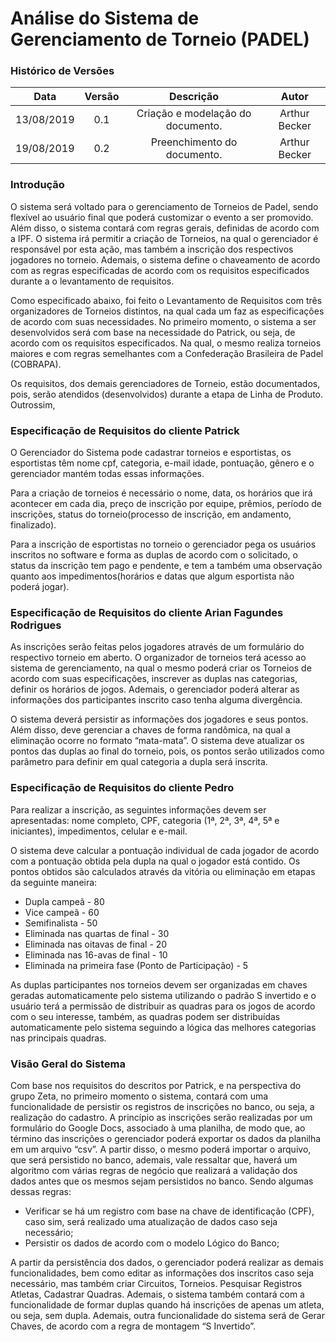 # **Análise do Sistema de Gerenciamento de Torneio (PADEL)** #

### **Histórico de Versões** ###
|   Data   |  Versão  |    Descrição    |    Autor    |
|     :---:      |     :---:      |     :---:      |     :---:      |
| 13/08/2019   | 0.1    | Criação e modelação do documento. | Arthur Becker |
| 19/08/2019   | 0.2    | Preenchimento do documento. | Arthur Becker |

### **Introdução** ###

O sistema será voltado para o gerenciamento de Torneios de Padel, sendo flexível ao usuário final que poderá customizar o evento a ser promovido. Além disso, o sistema contará com regras gerais, definidas de acordo com  a IPF. O sistema irá permitir a criação de Torneios, na qual o gerenciador é responsável por esta ação, mas também a inscrição dos respectivos jogadores no torneio. Ademais, o sistema define o chaveamento de acordo com as regras especificadas de acordo com os requisitos especificados durante a o levantamento de requisitos. 

Como especificado abaixo, foi feito o Levantamento de Requisitos com três organizadores de Torneios distintos, na qual cada um faz as especificações de acordo com suas necessidades. No primeiro momento, o sistema a ser desenvolvidos será com base na necessidade do Patrick, ou seja, de acordo com os requisitos especificados. Na qual, o mesmo realiza torneios maiores e com regras semelhantes com a Confederação Brasileira de Padel (COBRAPA).

Os requisitos, dos demais gerenciadores de Torneio, estão documentados, pois, serão atendidos (desenvolvidos) durante a etapa de Linha de Produto. Outrossim,  

### **Especificação de Requisitos do cliente Patrick** ###

O Gerenciador do Sistema pode cadastrar torneios e esportistas, os esportistas têm nome cpf, categoria, e-mail idade, pontuação, gênero e o gerenciador mantém todas essas informações. 

Para a criação de torneios é necessário o nome, data, os horários que irá acontecer em cada dia, preço de inscrição por equipe, prêmios, período de inscrições, status do torneio(processo de inscrição, em andamento, finalizado).

Para a inscrição de esportistas no torneio o gerenciador pega os usuários inscritos no software e forma as duplas de acordo com o solicitado, o status da inscrição tem pago e pendente, e tem a também uma observação quanto aos impedimentos(horários e datas que algum esportista não poderá jogar). 


### **Especificação de Requisitos do cliente Arian Fagundes Rodrigues** ###

As inscrições serão feitas pelos jogadores através de um formulário do respectivo torneio em aberto. O organizador de torneios terá acesso ao sistema de gerenciamento, na qual o  mesmo poderá criar os Torneios de acordo com suas especificações, inscrever as duplas nas categorias, definir os horários de jogos. Ademais, o gerenciador poderá alterar as informações dos participantes inscrito caso tenha alguma divergência. 

O sistema deverá persistir as informações dos jogadores e seus pontos. Além disso, deve gerenciar a chaves de forma randômica, na qual a eliminação ocorre no formato “mata-mata”. O sistema deve atualizar os pontos das duplas ao final do torneio, pois, os pontos serão utilizados como parâmetro para definir em qual categoria a dupla será inscrita. 


### **Especificação de Requisitos do cliente Pedro** ###

Para realizar a inscrição, as seguintes informações devem ser apresentadas:  nome completo, CPF, categoria (1ª, 2ª, 3ª, 4ª, 5ª e iniciantes), impedimentos, celular e e-mail. 

O sistema deve calcular a pontuação individual de cada jogador de acordo com a pontuação obtida pela dupla na qual o jogador está contido. Os pontos obtidos são calculados através da vitória ou eliminação em etapas da seguinte maneira:

* Dupla campeã - 80
* Vice campeã - 60
* Semifinalista - 50
* Eliminada nas quartas de final - 30
* Eliminada nas oitavas de final - 20
* Eliminada nas 16-avas de final - 10
* Eliminada na primeira fase (Ponto de Participação)  - 5

As duplas participantes nos torneios devem ser organizadas em chaves geradas automaticamente pelo sistema utilizando o padrão S invertido e o usuário terá a permissão de distribuir as quadras para os jogos de acordo com o seu interesse, também, as quadras podem ser distribuídas automaticamente pelo sistema  seguindo a lógica das melhores categorias nas principais quadras.


### **Visão Geral do Sistema** ###

Com base nos requisitos do descritos por Patrick, e na perspectiva do grupo Zeta, no primeiro momento o sistema, contará com uma funcionalidade de persistir os registros de inscrições no banco, ou seja, a realização do cadastro. A princípio as inscrições serão realizadas por um formulário do Google Docs, associado à uma planilha, de modo que, ao término das inscrições o gerenciador poderá exportar os dados da planilha em um arquivo “csv”. A partir disso, o mesmo poderá importar o arquivo, que será persistido no banco, ademais, vale ressaltar que, haverá um algoritmo com várias regras de negócio que realizará a validação dos dados antes que os mesmos sejam persistidos no banco. Sendo algumas dessas regras: 

* Verificar se há um registro com base na chave de identificação (CPF), caso sim, será realizado uma atualização de dados caso seja necessário; 
* Persistir os dados de acordo com o modelo Lógico do Banco; 

A partir da persistência dos dados, o gerenciador poderá realizar as demais funcionalidades, bem como editar as informações dos inscritos caso seja necessário, mas também  criar Circuitos, Torneios. Pesquisar Registros Atletas, Cadastrar Quadras. Ademais, o sistema também contará com a funcionalidade de formar duplas quando há inscrições de apenas um atleta, ou seja, sem dupla. 
Ademais, outra funcionalidade do sistema será de Gerar Chaves, de acordo com a regra de montagem “S Invertido”.
